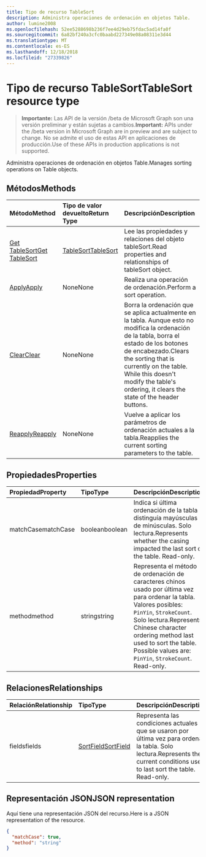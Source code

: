 ```yaml
---
title: Tipo de recurso TableSort
description: Administra operaciones de ordenación en objetos Table.
author: lumine2008
ms.openlocfilehash: 52ee5288698b236f7ee4d29eb75fdac5ad14fa0f
ms.sourcegitcommit: 6a82bf240a3cfc0baabd227349e08a08311e3d44
ms.translationtype: MT
ms.contentlocale: es-ES
ms.lasthandoff: 12/18/2018
ms.locfileid: "27339826"
---
```

# <a name="tablesort-resource-type"></a><span data-ttu-id="f13b1-103">Tipo de recurso TableSort</span><span class="sxs-lookup"><span data-stu-id="f13b1-103">TableSort resource type</span></span>

> <span data-ttu-id="f13b1-104">**Importante:** Las API de la versión /beta de Microsoft Graph son una versión preliminar y están sujetas a cambios.</span><span class="sxs-lookup"><span data-stu-id="f13b1-104">**Important:** APIs under the /beta version in Microsoft Graph are in preview and are subject to change.</span></span> <span data-ttu-id="f13b1-105">No se admite el uso de estas API en aplicaciones de producción.</span><span class="sxs-lookup"><span data-stu-id="f13b1-105">Use of these APIs in production applications is not supported.</span></span>

<span data-ttu-id="f13b1-106">Administra operaciones de ordenación en objetos Table.</span><span class="sxs-lookup"><span data-stu-id="f13b1-106">Manages sorting operations on Table objects.</span></span>


## <a name="methods"></a><span data-ttu-id="f13b1-107">Métodos</span><span class="sxs-lookup"><span data-stu-id="f13b1-107">Methods</span></span>

| <span data-ttu-id="f13b1-108">Método</span><span class="sxs-lookup"><span data-stu-id="f13b1-108">Method</span></span>           | <span data-ttu-id="f13b1-109">Tipo de valor devuelto</span><span class="sxs-lookup"><span data-stu-id="f13b1-109">Return Type</span></span>    |<span data-ttu-id="f13b1-110">Descripción</span><span class="sxs-lookup"><span data-stu-id="f13b1-110">Description</span></span>|
|:---------------|:--------|:----------|
|[<span data-ttu-id="f13b1-111">Get TableSort</span><span class="sxs-lookup"><span data-stu-id="f13b1-111">Get TableSort</span></span>](../api/tablesort-get.md) | [<span data-ttu-id="f13b1-112">TableSort</span><span class="sxs-lookup"><span data-stu-id="f13b1-112">TableSort</span></span>](tablesort.md) |<span data-ttu-id="f13b1-113">Lee las propiedades y relaciones del objeto tableSort.</span><span class="sxs-lookup"><span data-stu-id="f13b1-113">Read properties and relationships of tableSort object.</span></span>|
|[<span data-ttu-id="f13b1-114">Apply</span><span class="sxs-lookup"><span data-stu-id="f13b1-114">Apply</span></span>](../api/tablesort-apply.md)|<span data-ttu-id="f13b1-115">None</span><span class="sxs-lookup"><span data-stu-id="f13b1-115">None</span></span>|<span data-ttu-id="f13b1-116">Realiza una operación de ordenación.</span><span class="sxs-lookup"><span data-stu-id="f13b1-116">Perform a sort operation.</span></span>|
|[<span data-ttu-id="f13b1-117">Clear</span><span class="sxs-lookup"><span data-stu-id="f13b1-117">Clear</span></span>](../api/tablesort-clear.md)|<span data-ttu-id="f13b1-118">None</span><span class="sxs-lookup"><span data-stu-id="f13b1-118">None</span></span>|<span data-ttu-id="f13b1-p102">Borra la ordenación que se aplica actualmente en la tabla. Aunque esto no modifica la ordenación de la tabla, borra el estado de los botones de encabezado.</span><span class="sxs-lookup"><span data-stu-id="f13b1-p102">Clears the sorting that is currently on the table. While this doesn't modify the table's ordering, it clears the state of the header buttons.</span></span>|
|[<span data-ttu-id="f13b1-121">Reapply</span><span class="sxs-lookup"><span data-stu-id="f13b1-121">Reapply</span></span>](../api/tablesort-reapply.md)|<span data-ttu-id="f13b1-122">None</span><span class="sxs-lookup"><span data-stu-id="f13b1-122">None</span></span>|<span data-ttu-id="f13b1-123">Vuelve a aplicar los parámetros de ordenación actuales a la tabla.</span><span class="sxs-lookup"><span data-stu-id="f13b1-123">Reapplies the current sorting parameters to the table.</span></span>|

## <a name="properties"></a><span data-ttu-id="f13b1-124">Propiedades</span><span class="sxs-lookup"><span data-stu-id="f13b1-124">Properties</span></span>
| <span data-ttu-id="f13b1-125">Propiedad</span><span class="sxs-lookup"><span data-stu-id="f13b1-125">Property</span></span>     | <span data-ttu-id="f13b1-126">Tipo</span><span class="sxs-lookup"><span data-stu-id="f13b1-126">Type</span></span>   |<span data-ttu-id="f13b1-127">Descripción</span><span class="sxs-lookup"><span data-stu-id="f13b1-127">Description</span></span>|
|:---------------|:--------|:----------|
|<span data-ttu-id="f13b1-128">matchCase</span><span class="sxs-lookup"><span data-stu-id="f13b1-128">matchCase</span></span>|<span data-ttu-id="f13b1-129">boolean</span><span class="sxs-lookup"><span data-stu-id="f13b1-129">boolean</span></span>|<span data-ttu-id="f13b1-p103">Indica si última ordenación de la tabla distinguía mayúsculas de minúsculas. Solo lectura.</span><span class="sxs-lookup"><span data-stu-id="f13b1-p103">Represents whether the casing impacted the last sort of the table. Read-only.</span></span>|
|<span data-ttu-id="f13b1-132">method</span><span class="sxs-lookup"><span data-stu-id="f13b1-132">method</span></span>|<span data-ttu-id="f13b1-133">string</span><span class="sxs-lookup"><span data-stu-id="f13b1-133">string</span></span>|<span data-ttu-id="f13b1-p104">Representa el método de ordenación de caracteres chinos usado por última vez para ordenar la tabla. Valores posibles: `PinYin`, `StrokeCount`. Solo lectura.</span><span class="sxs-lookup"><span data-stu-id="f13b1-p104">Represents Chinese character ordering method last used to sort the table. Possible values are: `PinYin`, `StrokeCount`. Read-only.</span></span>|

## <a name="relationships"></a><span data-ttu-id="f13b1-137">Relaciones</span><span class="sxs-lookup"><span data-stu-id="f13b1-137">Relationships</span></span>
| <span data-ttu-id="f13b1-138">Relación</span><span class="sxs-lookup"><span data-stu-id="f13b1-138">Relationship</span></span> | <span data-ttu-id="f13b1-139">Tipo</span><span class="sxs-lookup"><span data-stu-id="f13b1-139">Type</span></span>   |<span data-ttu-id="f13b1-140">Descripción</span><span class="sxs-lookup"><span data-stu-id="f13b1-140">Description</span></span>|
|:---------------|:--------|:----------|
|<span data-ttu-id="f13b1-141">fields</span><span class="sxs-lookup"><span data-stu-id="f13b1-141">fields</span></span>|[<span data-ttu-id="f13b1-142">SortField</span><span class="sxs-lookup"><span data-stu-id="f13b1-142">SortField</span></span>](sortfield.md)|<span data-ttu-id="f13b1-p105">Representa las condiciones actuales que se usaron por última vez para ordenar la tabla. Solo lectura.</span><span class="sxs-lookup"><span data-stu-id="f13b1-p105">Represents the current conditions used to last sort the table. Read-only.</span></span>|

## <a name="json-representation"></a><span data-ttu-id="f13b1-145">Representación JSON</span><span class="sxs-lookup"><span data-stu-id="f13b1-145">JSON representation</span></span>

<span data-ttu-id="f13b1-146">Aquí tiene una representación JSON del recurso.</span><span class="sxs-lookup"><span data-stu-id="f13b1-146">Here is a JSON representation of the resource.</span></span>

<!-- {
  "blockType": "resource",
  "optionalProperties": [

  ],
  "@odata.type": "microsoft.graph.tableSort"
}-->

```json
{
  "matchCase": true,
  "method": "string"
}

```

<!-- uuid: 8fcb5dbc-d5aa-4681-8e31-b001d5168d79
2015-10-25 14:57:30 UTC -->
<!-- {
  "type": "#page.annotation",
  "description": "TableSort resource",
  "keywords": "",
  "section": "documentation",
  "tocPath": ""
}-->